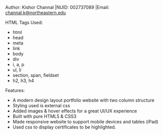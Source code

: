 Author: Kishor Channal |NUID: 002737089 |Email: channal.k@northeastern.edu

HTML Tags Used:

- html
- head
- meta
- link
- body
- div
- i, a, p
- ul, li
- section, span, fieldset
- h2, h3, h4

Features:

- A modern design layout portfolio website with two column structure
- Styling used is external css
- Added images & hover effects for a great UI/UX experience
- Built with pure HTML5 & CSS3
- Made responsive website to support mobile devices and tables (iPad)
- Used css to display certificates to be highlighted.
